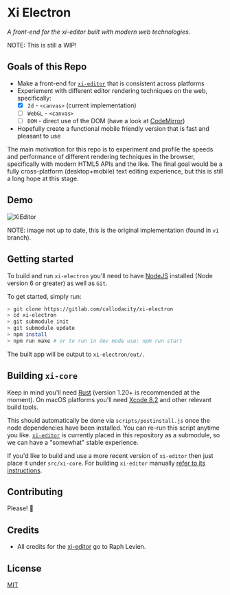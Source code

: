 # Xi Electron
_A front-end for the xi-editor built with modern web technologies._

NOTE: This is still a WIP!

## Goals of this Repo

* Make a front-end for [`xi-editor`](https://github.com/google/xi-editor) that is consistent across platforms
* Experiement with different editor rendering techniques on the web, specifically:
    - [x] `2d` - `<canvas>` (current implementation)
    - [ ] `WebGL` - `<canvas>`
    - [ ] `DOM` - direct use of the DOM (have a look at [CodeMirror](https://github.com/codemirror/codemirror))
* Hopefully create a functional mobile friendly version that is fast and pleasant to use

The main motivation for this repo is to experiment and profile the speeds and performance of different rendering techniques in the browser, specifically with modern HTML5 APIs and the like. The final goal would be a fully cross-platform (desktop+mobile) text editing experience, but this is still a long hope at this stage.

## Demo

![XiEditor](./demo/demo.png)

NOTE: image not up to date, this is the original implementation (found in `v1` branch).

## Getting started

To build and run `xi-electron` you'll need to have [NodeJS](https://nodejs.org) installed (Node version 6 or greater) as well as `Git`.

To get started, simply run:

```bash
> git clone https://gitlab.com/callodacity/xi-electron
> cd xi-electron
> git submodule init
> git submodule update
> npm install
> npm run make # or to run in dev mode use: npm run start
```

The built app will be output to `xi-electron/out/`.

## Building `xi-core`

Keep in mind you'll need [Rust](https://www.rust-lang.org/) (version 1.20+ is recommended at the moment). On macOS platforms you'll need [Xcode 8.2](https://developer.apple.com/xcode/) and other relevant build tools.

This should automatically be done via `scripts/postinstall.js` once the node dependencies have been installed. You can re-run this script anytime you like. [`xi-editor`](https://github.com/google/xi-editor) is currently placed in this repository as a submodule, so we can have a "somewhat" stable experience. 

If you'd like to build and use a more recent version of `xi-editor` then just place it under `src/xi-core`. For building `xi-editor` manually [refer to its instructions](https://github.com/google/xi-editor#building-the-core).

## Contributing

Please! 🙏

## Credits

* All credits for the [xi-editor](https://github.com/google/xi-editor) go to Raph Levien.

## License

[MIT](LICENSE.md)
